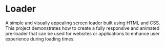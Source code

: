 # Loader
A simple and visually appealing screen loader built using HTML and CSS. This project demonstrates how to create a fully responsive and animated pre-loader that can be used for websites or applications to enhance user experience during loading times.
